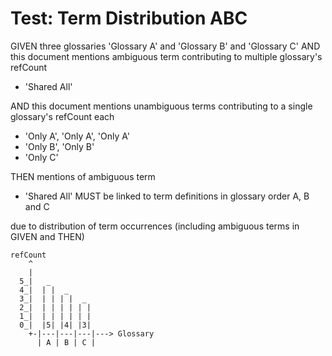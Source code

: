 # Test: Term Distribution ABC

GIVEN three glossaries 'Glossary A' and 'Glossary B' and 'Glossary C'
AND this document mentions ambiguous term contributing to multiple glossary's refCount

- 'Shared All'

AND this document mentions unambiguous terms contributing to a single glossary's refCount each

- 'Only A', 'Only A', 'Only A'
- 'Only B', 'Only B'
- 'Only C'

THEN mentions of ambiguous term

- 'Shared All' MUST be linked to term definitions in glossary order A, B and C

due to distribution of term occurrences (including ambiguous terms in GIVEN and THEN)

~~~
refCount
    ^
    |
  5_|   _
  4_|  | |  _
  3_|  | | | |  _
  2_|  | | | | | |
  1_|  | | | | | |
  0_|  |5| |4| |3|
    +-|---|---|---|---> Glossary
      | A | B | C |
~~~
